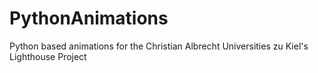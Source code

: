 # PythonAnimations
Python based animations for the Christian Albrecht Universities zu Kiel's Lighthouse Project

